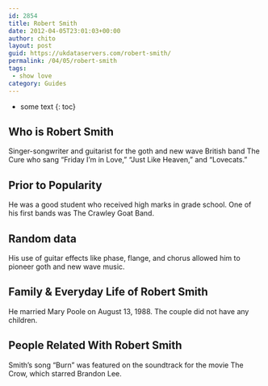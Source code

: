 ```yaml
---
id: 2854
title: Robert Smith
date: 2012-04-05T23:01:03+00:00
author: chito
layout: post
guid: https://ukdataservers.com/robert-smith/
permalink: /04/05/robert-smith
tags:
 - show love
category: Guides
---
```


* some text
{: toc}
          
          
## Who is  Robert Smith
                  
                  
                  
Singer-songwriter and guitarist for the goth and new wave British band The Cure who sang &#8220;Friday I&#8217;m in Love,&#8221; &#8220;Just Like Heaven,&#8221; and &#8220;Lovecats.&#8221;
                  
                
                
                
## Prior to Popularity 
                  
                  
                  
He was a good student who received high marks in grade school. One of his first bands was The Crawley Goat Band.
                  
                
                
                
## Random data 
                  
                  
                  
His use of guitar effects like phase, flange, and chorus allowed him to pioneer goth and new wave music.
                  
                
                
                
## Family & Everyday Life of Robert Smith
                  
                  
                  
He married Mary Poole on August 13, 1988. The couple did not have any children.
                  
                
                
                
## People Related With  Robert Smith
                  
                  
                  
Smith&#8217;s song &#8220;Burn&#8221; was featured on the soundtrack for the movie The Crow, which starred Brandon Lee.
                  
                
              
            
          
          
          
    
    
  
